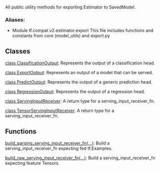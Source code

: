 All public utility methods for exporting Estimator to SavedModel.
### Aliases:
- Module tf.compat.v2.estimator.export
This file includes functions and constants from core (model_utils) and export.py
## Classes
[class ClassificationOutput](https://tensorflow.google.cn/api_docs/python/tf/estimator/export/ClassificationOutput): Represents the output of a classification head.

[class ExportOutput](https://tensorflow.google.cn/api_docs/python/tf/estimator/export/ExportOutput): Represents an output of a model that can be served.

[class PredictOutput](https://tensorflow.google.cn/api_docs/python/tf/estimator/export/PredictOutput): Represents the output of a generic prediction head.

[class RegressionOutput](https://tensorflow.google.cn/api_docs/python/tf/estimator/export/RegressionOutput): Represents the output of a regression head.

[class ServingInputReceiver](https://tensorflow.google.cn/api_docs/python/tf/estimator/export/ServingInputReceiver): A return type for a serving_input_receiver_fn.

[class TensorServingInputReceiver](https://tensorflow.google.cn/api_docs/python/tf/estimator/export/TensorServingInputReceiver): A return type for a serving_input_receiver_fn.

## Functions
[build_parsing_serving_input_receiver_fn(...)](https://tensorflow.google.cn/api_docs/python/tf/estimator/export/build_parsing_serving_input_receiver_fn): Build a serving_input_receiver_fn expecting fed tf.Examples.

[build_raw_serving_input_receiver_fn(...)](https://tensorflow.google.cn/api_docs/python/tf/estimator/export/build_raw_serving_input_receiver_fn): Build a serving_input_receiver_fn expecting feature Tensors.

